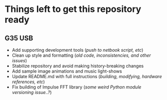 Things left to get this repository ready
===============

## G35 USB

* Add supporting development tools (*push to netbook script, etc*)
* Clean up style and formatting (*old code, inconsistencies, and other issues*)
* Stabilize repository and avoid making history-breaking changes
* Add sample image animations and music light-shows
* Update README.md with full instructions (*building, modifying, hardware references, etc*)
* Fix building of Impulse FFT library (*some weird Python module versioning issue..?*)

